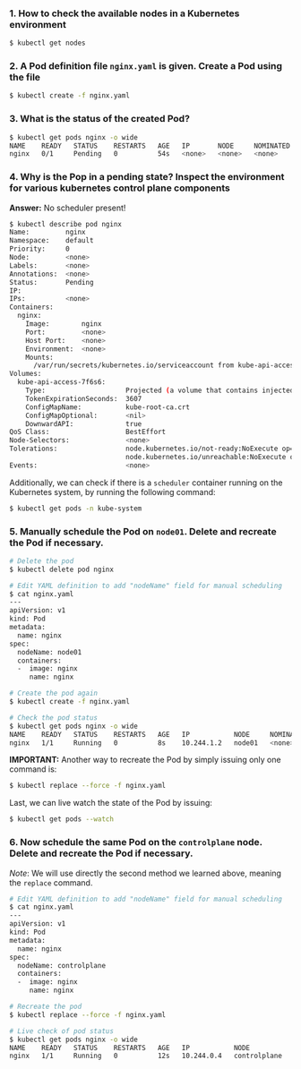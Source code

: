 ### 1. How to check the available nodes in a Kubernetes environment

```bash
$ kubectl get nodes
```

### 2. A Pod definition file `nginx.yaml` is given. Create a Pod using the file

```bash
$ kubectl create -f nginx.yaml
```

### 3. What is the status of the created Pod?

```bash
$ kubectl get pods nginx -o wide
NAME    READY   STATUS    RESTARTS   AGE   IP       NODE     NOMINATED NODE   READINESS GATES
nginx   0/1     Pending   0          54s   <none>   <none>   <none>           <none>
```

### 4. Why is the Pop in a pending state? Inspect the environment for various kubernetes control plane components

**Answer:** No scheduler present!

```bash
$ kubectl describe pod nginx 
Name:         nginx
Namespace:    default
Priority:     0
Node:         <none>
Labels:       <none>
Annotations:  <none>
Status:       Pending
IP:           
IPs:          <none>
Containers:
  nginx:
    Image:        nginx
    Port:         <none>
    Host Port:    <none>
    Environment:  <none>
    Mounts:
      /var/run/secrets/kubernetes.io/serviceaccount from kube-api-access-7f6s6 (ro)
Volumes:
  kube-api-access-7f6s6:
    Type:                    Projected (a volume that contains injected data from multiple sources)
    TokenExpirationSeconds:  3607
    ConfigMapName:           kube-root-ca.crt
    ConfigMapOptional:       <nil>
    DownwardAPI:             true
QoS Class:                   BestEffort
Node-Selectors:              <none>
Tolerations:                 node.kubernetes.io/not-ready:NoExecute op=Exists for 300s
                             node.kubernetes.io/unreachable:NoExecute op=Exists for 300s
Events:                      <none>
```

Additionally, we can check if there is a `scheduler` container running on the Kubernetes system, by running the following command:

```bash
$ kubectl get pods -n kube-system
```

### 5. Manually schedule the Pod on `node01`. Delete and recreate the Pod if necessary.

```bash
# Delete the pod
$ kubectl delete pod nginx
```

```bash
# Edit YAML definition to add "nodeName" field for manual scheduling
$ cat nginx.yaml
---
apiVersion: v1
kind: Pod
metadata:
  name: nginx
spec:
  nodeName: node01
  containers:
  -  image: nginx
     name: nginx
```

```bash
# Create the pod again
$ kubectl create -f nginx.yaml
```

```bash
# Check the pod status
$ kubectl get pods nginx -o wide
NAME    READY   STATUS    RESTARTS   AGE   IP           NODE     NOMINATED NODE   READINESS GATES
nginx   1/1     Running   0          8s    10.244.1.2   node01   <none>           <none>
```

**IMPORTANT:** Another way to recreate the Pod by simply issuing only one command is:

```bash
$ kubectl replace --force -f nginx.yaml
```

Last, we can live watch the state of the Pod by issuing:

```bash
$ kubectl get pods --watch
```

### 6. Now schedule the same Pod on the `controlplane` node. Delete and recreate the Pod if necessary.

*Note*: We will use directly the second method we learned above, meaning the `replace` command.

```bash
# Edit YAML definition to add "nodeName" field for manual scheduling
$ cat nginx.yaml
---
apiVersion: v1
kind: Pod
metadata:
  name: nginx
spec:
  nodeName: controlplane
  containers:
  -  image: nginx
     name: nginx
```

```bash
# Recreate the pod
$ kubectl replace --force -f nginx.yaml
```

```bash
# Live check of pod status
$ kubectl get pods nginx -o wide
NAME    READY   STATUS    RESTARTS   AGE   IP           NODE           NOMINATED NODE   READINESS GATES
nginx   1/1     Running   0          12s   10.244.0.4   controlplane   <none>           <none>
```
